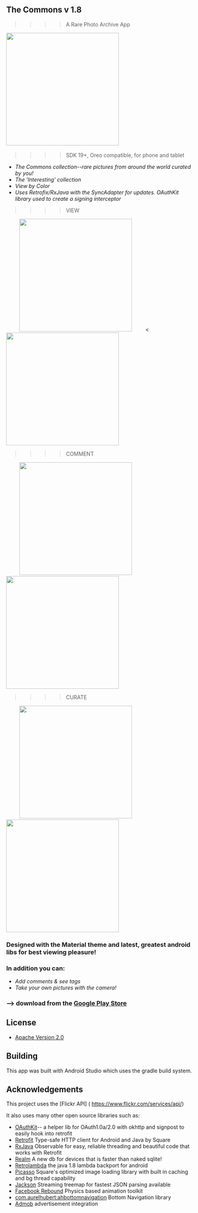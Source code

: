 
## The Commons  v 1.8  
>>>>A Rare Photo Archive App

<img src="http://i.imgur.com/YVBcPFq.png" height="300"/>&nbsp;&nbsp;&nbsp;&nbsp;&nbsp;&nbsp;&nbsp;&nbsp;&nbsp; 
>>>>SDK 19+, Oreo compatible, for phone and tablet

* *The Commons collection--rare pictures from around the world curated by you!*
* *The 'Interesting' collection*
* *View by Color*
* *Uses Retrofix/RxJava with the SyncAdapter for updates.  OAuthKit library used to create a signing interceptor*


>>>>VIEW   

&nbsp;&nbsp;&nbsp;&nbsp;&nbsp;&nbsp;&nbsp;&nbsp;&nbsp;<img src="https://i.imgur.com/iqkW8E0.png" height="300"/>&nbsp;&nbsp;&nbsp;&nbsp;&nbsp;&nbsp;&nbsp;&nbsp;&nbsp;< <img src="https://i.imgur.com/QvfM1jf.png" height="300" />     

>>>>COMMENT

&nbsp;&nbsp;&nbsp;&nbsp;&nbsp;&nbsp;&nbsp;&nbsp;&nbsp;<img src="https://i.imgur.com/sVKFLzv.png" height="300" />&nbsp;&nbsp;&nbsp;&nbsp;&nbsp;&nbsp;&nbsp;&nbsp;&nbsp;<img src="https://i.imgur.com/ztBAtV1.png" height="300" />

>>>>CURATE

&nbsp;&nbsp;&nbsp;&nbsp;&nbsp;&nbsp;&nbsp;&nbsp;&nbsp;<img src="https://i.imgur.com/8LPaptH.png" height="300" />&nbsp;&nbsp;&nbsp;&nbsp;&nbsp;&nbsp;&nbsp;&nbsp;&nbsp;<img src="https://i.imgur.com/jz6h2LI.png" height="300" />

### Designed with the Material theme and latest, greatest android libs for best viewing pleasure!
### In addition you can:
* *Add comments & see tags*
* *Take your own pictures with the camera!*

### --> download from the [Google Play Store](https://play.google.com/store/apps/details?userId=)

## License

* [Apache Version 2.0](http://www.apache.org/licenses/LICENSE-2.0.html)

## Building

This app was built with Android Studio which uses the gradle build system.  

## Acknowledgements

This project uses the [Flickr API] ( https://www.flickr.com/services/api/)


It also uses many other open source libraries such as:

 * [OAuthKit](https://github.com/cloudbank/oauthkit)-- a helper lib for OAuth1.0a/2.0 with okhttp and signpost to easily hook into retrofit
 * [Retrofit]() Type-safe HTTP client for Android and Java by Square
 * [RxJava]() Observable for easy, reliable threading and beautiful code that works with Retrofit
 * [Realm]() A new db for devices that is faster than naked sqlite!
 * [Retrolambda]() the java 1.8 lambda backport for android
 * [Picasso]() Square's optimized image loading library with built in caching and bg thread capability
 * [Jackson]()  Streaming treemap for fastest JSON parsing available
 * [Facebook Rebound]()  Physics based animation toolkit
 * [com.aurelhubert:ahbottomnavigation]() Bottom Navigation library
 * [Admob]() advertisement integration


